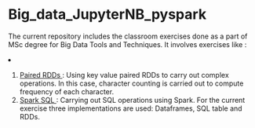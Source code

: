 # Big_data_JupyterNB_pyspark
The current repository includes the classroom exercises done as a part of MSc degree for Big Data Tools and Techniques.
It involves exercises like : <li>
  1. <a href = 'https://github.com/karishmapr0103/Big_data_JupyterNB_pyspark/blob/master/Paired_RDD.ipynb'> Paired RDDs </a>: Using key value paired RDDs to carry out complex operations. In this case, character counting is carried out to compute frequency of each character. <li>
    <a href = 'https://github.com/karishmapr0103/Big_data_JupyterNB_pyspark/blob/master/Spark_SQL.ipynb'> Spark SQL </a> : Carrying out SQL operations using Spark. For the current exercise three implementations are used: Dataframes, SQL table and RDDs. 




